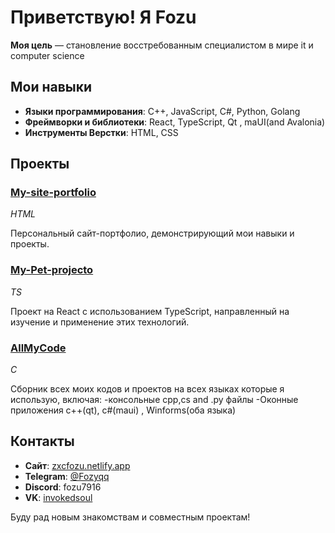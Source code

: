 # Приветствую! Я Fozu

**Моя цель** — становление восстребованным специалистом в мире it и computer science

## Мои навыки

- **Языки программирования**: C++, JavaScript, C#, Python, Golang
- **Фреймворки и библиотеки**: React, TypeScript, Qt , maUI(and Avalonia)
- **Инструменты Верстки**: HTML, CSS

## Проекты

### [My-site-portfolio](https://github.com/Fozu7916/My-site-portfolio)

*HTML*

Персональный сайт-портфолио, демонстрирующий мои навыки и проекты.

### [My-Pet-projecto](https://github.com/Fozu7916/My-Pet-projecto)

*TS*

Проект на React с использованием TypeScript, направленный на изучение и применение этих технологий.



### [AllMyCode](https://github.com/Fozu7916/AllMyCode)

*C*

Сборник всех моих кодов и проектов на всех языках которые я использую, включая:
-консольные cpp,cs and .py файлы
-Оконные приложения с++(qt), c#(maui) , Winforms(оба языка)

## Контакты

- **Сайт**: [zxcfozu.netlify.app](https://zxcfozu.netlify.app/)
- **Telegram**: [@Fozyqq](https://t.me/Fozyqq)
- **Discord**: fozu7916
- **VK**: [invokedsoul](https://vk.com/invokedsoul)

Буду рад новым знакомствам и совместным проектам!
